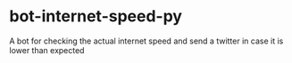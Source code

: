 # bot-internet-speed-py
A bot for checking the actual internet speed and send a twitter in case it is lower than expected
